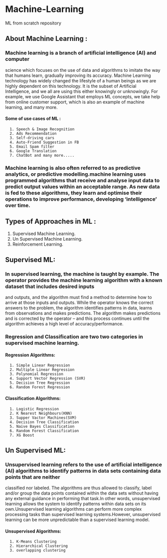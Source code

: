 # Machine-Learning
<snippet>
  <content><![CDATA[

# ML from scratch repository
## About Machine Learning :
  ### Machine learning is a branch of artificial intelligence (AI) and computer 
  science which focuses on the use of data and algorithms to imitate the way that humans learn, gradually improving its accuracy.
  Machine Learning technology has widely changed the lifestyle of a human beings as we are highly dependent on this technology. 
  It is the subset of Artificial Intelligence, and we all are using this either knowingly or unknowingly. For example, we use Google Assistant 
  that employs ML concepts, we take help from online customer support, which is also an example of machine learning, and many more.
  #### Some of use cases of ML :
      1. Speech & Image Recognition
      2. Ads Recommendation
      3. Self-driving cars
      4. Auto-Friend Suggestion in FB
      5. Email Spam filter
      6. Google Translation
      7. ChatBot and many more.....
  
### Machine learning is also often referred to as predictive analytics, or predictive modelling.machine learning uses programmed algorithms that receive and analyse input data to predict output values within an acceptable range. As new data is fed to these algorithms, they learn and optimise their operations to improve performance, developing ‘intelligence’ over time.
## Types of Approaches in ML :
  1. Supervised Machine Learning.
  2. Un Supervised Machine Learning.
  3. Reinforcement Learning.
## Supervised ML:
  ### In supervised learning, the machine is taught by example. The operator provides the machine learning algorithm with a known dataset that includes desired inputs
  and outputs, and the algorithm must find a method to determine how to arrive at those inputs and outputs. While the operator knows the correct answers to the problem,
  the algorithm identifies patterns in data, learns from observations and makes predictions. The algorithm makes predictions and is corrected by the operator – and 
  this process continues until the algorithm achieves a high level of accuracy/performance.
  ### Regression and Classification are two two categories in supervised machine learning.
  #### Regression Algorithms:
      1. Simple Linear Regression
      2. Multiple Linear Regression
      3. Polynomial Regression
      4. Support Vector Regression (SVR)
      5. Decision Tree Regression
      6. Random Forest Regression
  #### Classification Algorithms:
      1. Logistic Regression
      2. K Nearest Neighbours(KNN)
      3. Supper Vactor Machines(SVM)
      4. Decision Tree Classification
      5. Naive Bayes Classification
      6. Random Forest Classification
      7. XG Boost
## Un Supervised ML:
  ### Unsupervised learning refers to the use of artificial intelligence (AI) algorithms to identify patterns in data sets containing data points that are neither
  classified nor labeled. The algorithms are thus allowed to classify, label and/or group the data points contained within the data sets without having any 
  external guidance in performing that task.In other words, unsupervised learning allows the system to identify patterns within data sets on its own.Unsupervised 
  learning algorithms can perform more complex processing tasks than supervised learning systems.However, unsupervised learning can be more unpredictable 
  than a supervised learning model.
  #### Unsupervised Algorithms:
      1. K-Means Clustering
      2. Hierarchical Clustering
      3. overlapping clustering
  
</content>
  <tabTrigger></tabTrigger>
</snippet>
